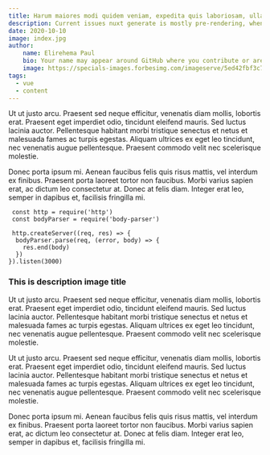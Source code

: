 ```yaml
---
title: Harum maiores modi quidem veniam, expedita quis laboriosam, ullam facere adipisci, iusto
description: Current issues nuxt generate is mostly pre-rendering, when you navigate client-side, asyncData and fetch are called, making a request to your API. A lot of users asked to support a "full static" mode, meaning to not call these 2 hooks on navigation, since the next page has been already pre-rendered. Lorem ipsum dolor sit amet, consectetur adipiscing elit, sed do eiusmod tempor incididunt ut labore et dolore magna aliqua. Ut enim ad minim veniam, quis nostrud exercitation ullamco laboris nisi ut aliquip ex ea commodo consequat. Duis aute irure dolor in reprehenderit in voluptate velit esse cillum dolore
date: 2020-10-10
image: index.jpg
author: 
    name: Elirehema Paul
    bio: Your name may appear around GitHub where you contribute or are mentioned. You can remove it at any time.
    image: https://specials-images.forbesimg.com/imageserve/5ed42fbf3c7e9c0006790126/960x0.jpg?fit=scale
tags:
  - vue
  - content
---
```


Ut ut justo arcu. Praesent sed neque efficitur, venenatis diam mollis, lobortis erat. Praesent eget imperdiet odio, tincidunt eleifend mauris. Sed luctus lacinia auctor. Pellentesque habitant morbi tristique senectus et netus et malesuada fames ac turpis egestas. Aliquam ultrices ex eget leo tincidunt, nec venenatis augue pellentesque. Praesent commodo velit nec scelerisque molestie.

Donec porta ipsum mi. Aenean faucibus felis quis risus mattis, vel interdum ex finibus. Praesent porta laoreet tortor non faucibus. Morbi varius sapien erat, ac dictum leo consectetur at. Donec at felis diam. Integer erat leo, semper in dapibus et, facilisis fringilla mi.

```js{1,3-5}[server.js]
 const http = require('http')
 const bodyParser = require('body-parser')

 http.createServer((req, res) => { 
  bodyParser.parse(req, (error, body) => {
    res.end(body)
  })
}).listen(3000)
```
### This is description image title
Ut ut justo arcu. Praesent sed neque efficitur, venenatis diam mollis, lobortis erat. Praesent eget imperdiet odio, tincidunt eleifend mauris. Sed luctus lacinia auctor. Pellentesque habitant morbi tristique senectus et netus et malesuada fames ac turpis egestas. Aliquam ultrices ex eget leo tincidunt, nec venenatis augue pellentesque. Praesent commodo velit nec scelerisque molestie.

<v-img src="code.jpg" alt="Index"></v-img>

Ut ut justo arcu. Praesent sed neque efficitur, venenatis diam mollis, lobortis erat. Praesent eget imperdiet odio, tincidunt eleifend mauris. Sed luctus lacinia auctor. Pellentesque habitant morbi tristique senectus et netus et malesuada fames ac turpis egestas. Aliquam ultrices ex eget leo tincidunt, nec venenatis augue pellentesque. Praesent commodo velit nec scelerisque molestie.

Donec porta ipsum mi. Aenean faucibus felis quis risus mattis, vel interdum ex finibus. Praesent porta laoreet tortor non faucibus. Morbi varius sapien erat, ac dictum leo consectetur at. Donec at felis diam. Integer erat leo, semper in dapibus et, facilisis fringilla mi.

